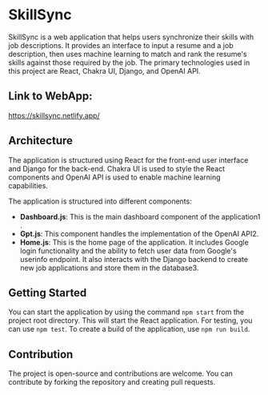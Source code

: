 # SkillSync

SkillSync is a web application that helps users synchronize their skills with job descriptions. It provides an interface to input a resume and a job description, then uses machine learning to match and rank the resume's skills against those required by the job. The primary technologies used in this project are React, Chakra UI, Django, and OpenAI API.

## Link to WebApp: 
https://skillsync.netlify.app/

## Architecture

The application is structured using React for the front-end user interface and Django for the back-end. Chakra UI is used to style the React components and OpenAI API is used to enable machine learning capabilities.

The application is structured into different components:

- **Dashboard.js**: This is the main dashboard component of the application​1​.
- **Gpt.js**: This component handles the implementation of the OpenAI API​2​.
- **Home.js**: This is the home page of the application. It includes Google login functionality and the ability to fetch user data from Google's userinfo endpoint. It also interacts with the Django backend to create new job applications and store them in the database​3​.

## Getting Started

You can start the application by using the command `npm start` from the project root directory. This will start the React application. For testing, you can use `npm test`. To create a build of the application, use `npm run build`.


## Contribution

The project is open-source and contributions are welcome. You can contribute by forking the repository and creating pull requests.



